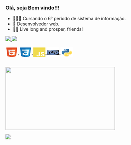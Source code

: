 ### Olá, seja Bem vindo!!!

- 🧑🏻‍🎓 Cursando o 6° período de sistema de informação.
- 👾 Desenvolvedor web.
- 🖖🏻 Live long and prosper, friends!

<div>
  <a href="https://github.com/Thiago017">
  <img height="180em" src="https://github-readme-stats.vercel.app/api?username=Thiago017&show_icons=true&theme=dark&include_all_commits=true&count_private=true"/>
  <img height="180em" src="https://github-readme-stats.vercel.app/api/top-langs/?username=Thiago017&layout=compact&langs_count=7&theme=dark"/>
</div>
  
<div style="display: inline_block"><br>
  <img align="center" height="30" width="40" src="https://raw.githubusercontent.com/devicons/devicon/master/icons/html5/html5-original.svg">
  <img align="center" height="30" width="40" src="https://raw.githubusercontent.com/devicons/devicon/master/icons/css3/css3-original.svg">
  <img align="center" height="30" width="40" src="https://raw.githubusercontent.com/devicons/devicon/master/icons/javascript/javascript-plain.svg">
  <img align="center" height="30" width="40" src="https://raw.githubusercontent.com/devicons/devicon/master/icons/php/php-original.svg">
  <img align="center" height="30" width="40" src="https://raw.githubusercontent.com/devicons/devicon/master/icons/python/python-original.svg">
  
 <br><img align="center" height="200" width="350" src="https://cdn.discordapp.com/attachments/873410286760112141/873410337314046002/13380556183cc111895ddf1bcebfbeb1de90594f_hq.gif">
</div>
  
<div> 
   <a href="https://www.instagram.com/thiago.pereira7/" target="_blank"><img src="https://img.shields.io/badge/-Instagram-%23E4405F?style=for-the-badge&logo=instagram&logoColor=white" target="_blank"></a>
</div>
